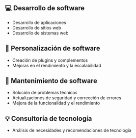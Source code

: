 ## 💻 Desarrollo de software
- Desarrollo de aplicaciones
- Desarrollo de sitios web
- Desarrollo de sistemas web

## 🔧 Personalización de software
- Creación de plugins y complementos
- Mejoras en el rendimiento y la escalabilidad

## 🔩 Mantenimiento de software
- Solución de problemas técnicos
- Actualizaciones de seguridad y corrección de errores
- Mejora de la funcionalidad y el rendimiento

## 💡 Consultoría de tecnología
- Análisis de necesidades y recomendaciones de tecnología
